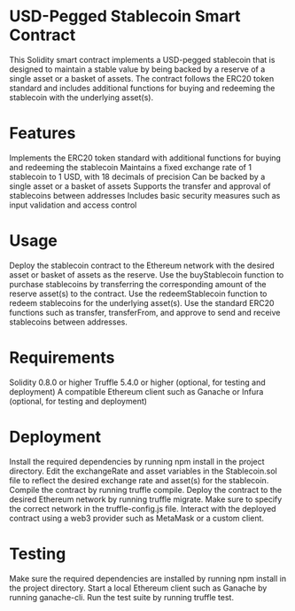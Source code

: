 <h1> USD-Pegged Stablecoin Smart Contract </h1>
This Solidity smart contract implements a USD-pegged stablecoin that is designed to maintain a stable value by being backed by a reserve of a single asset or a basket of assets. The contract follows the ERC20 token standard and includes additional functions for buying and redeeming the stablecoin with the underlying asset(s).

<h1>Features</h1>
Implements the ERC20 token standard with additional functions for buying and redeeming the stablecoin
Maintains a fixed exchange rate of 1 stablecoin to 1 USD, with 18 decimals of precision
Can be backed by a single asset or a basket of assets
Supports the transfer and approval of stablecoins between addresses
Includes basic security measures such as input validation and access control
<h1>Usage</h1>
Deploy the stablecoin contract to the Ethereum network with the desired asset or basket of assets as the reserve.
Use the buyStablecoin function to purchase stablecoins by transferring the corresponding amount of the reserve asset(s) to the contract.
Use the redeemStablecoin function to redeem stablecoins for the underlying asset(s).
Use the standard ERC20 functions such as transfer, transferFrom, and approve to send and receive stablecoins between addresses.
<h1>Requirements</h1>
Solidity 0.8.0 or higher
Truffle 5.4.0 or higher (optional, for testing and deployment)
A compatible Ethereum client such as Ganache or Infura (optional, for testing and deployment)
<h1>Deployment</h1>
Install the required dependencies by running npm install in the project directory.
Edit the exchangeRate and asset variables in the Stablecoin.sol file to reflect the desired exchange rate and asset(s) for the stablecoin.
Compile the contract by running truffle compile.
Deploy the contract to the desired Ethereum network by running truffle migrate. Make sure to specify the correct network in the truffle-config.js file.
Interact with the deployed contract using a web3 provider such as MetaMask or a custom client.
<h1>Testing</h1>
Make sure the required dependencies are installed by running npm install in the project directory.
Start a local Ethereum client such as Ganache by running ganache-cli.
Run the test suite by running truffle test.
